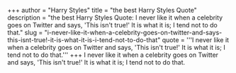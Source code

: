 +++
author = "Harry Styles"
title = "the best Harry Styles Quote"
description = "the best Harry Styles Quote: I never like it when a celebrity goes on Twitter and says, 'This isn't true!' It is what it is; I tend not to do that."
slug = "i-never-like-it-when-a-celebrity-goes-on-twitter-and-says-this-isnt-true!-it-is-what-it-is-i-tend-not-to-do-that"
quote = '''I never like it when a celebrity goes on Twitter and says, 'This isn't true!' It is what it is; I tend not to do that.'''
+++
I never like it when a celebrity goes on Twitter and says, 'This isn't true!' It is what it is; I tend not to do that.
